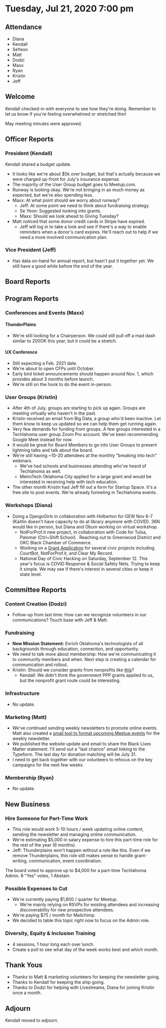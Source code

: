 # Tuesday, Jul 21, 2020 7:00 pm

## Attendance

- Diana
- Kendall
- SeYeon
- Matt
- Dodzi
- Maxx
- Ryan
- Kristin
- Jeff

## Welcome
Kendall checked-in with everyone to see how they're doing. Remember to let us know if you're feeling overwhelmed or stretched thin!

May meeting minutes were approved.

## Officer Reports

### President (Kendall)
Kendall shared a budget update.
* It looks like we're about $5k over budget, but that's actually because we were charged up-front for July's insurance expense.
* The majority of the User Group budget goes to Meetup.com. 
* Runway is looking okay. We're not bringing in as much money as expected, but we're also spending less.
* Maxx: At what point should we worry about runway? 
	* Jeff: At some point we need to think about fundraising strategy.
	* Se Yeon: Suggested looking into grants.
	* Maxx: Should we look ahead to Giving Tuesday?
* Matt noticed that some donor credit cards in Stripe have expired.
	* Jeff will log in to take a look and see if there's a way to enable reminders when a donor's card expires. He'll reach out to help if we need a more involved communication plan.

### Vice President (Jeff)
* Has data on-hand for annual report, but hasn't put it together yet. We still have a good while before the end of the year.

## Board Reports

## Program Reports

### Conferences and Events (Maxx)

#### ThunderPlains
* We're still looking for a Chairperson. We could still pull off a mad dash similar to 200OK this year, but it could be a stretch.

#### UX Conference
* Still expecting a Feb. 2021 date. 
* We're about to open CFPs until October.
* Early bird ticket announcements should happen around Nov. 1, which provides about 3 months before launch.
* We're still on the hook to do the event in-person.

### User Groups (Kristin)
* After 4th of July, groups are starting to pick up again. Groups are meeting virtually who haven't in the past. 
* Kristin received an email from Big Data, a group who'd been inactive. Let them know to keep us updated so we can help them get running again.
* Very few demands for funding from groups. A few groups interested in a Techlahoma user group Zoom Pro account. We've been recommending Google Meet instead for now. 
* It would be great for Board Members to go into User Groups to present lightning talks and talk about the board.
* We're still having ~10-20 attendees at the monthly "breaking into tech" webinars. 
	* We've had schools and businesses attending who've heard of Techlahoma as well. 
	* MetroTech Oklahoma City applied for a large grant and would be interested in receiving help with tech education.
* The other month Kristin had Jeff fill out a form for Startup Space. It's a free site to post events. We're already funneling in Techlahoma events.

### Workshops (Diana)
*  Doing a DjangoGirls in collaboration with Holberton for GEW Nov 6-7 (Kaitlin doesn't have capacity to do at library anymore with COVID). 36N would like in person, but Diana and Obum working on virtual workshop.
	* NotForProf.it new project, in collaboration with Code for Tulsa, Palomar (Ctrl+Shift School) . Reaching out to Greenwood District and OKC Black Chamber of Commerce.
	* Working on a [Grant Application](https://docs.google.com/document/d/1a9njipJ-HYLmev0myoABrZjbx_A1ub2wB9XY-qfFkew/edit) for several civic projects including CourtBot, NotForProf.it, and Clear My Record.
	* National Day of Civic Hacking on Saturday, September 12. This year's focus is COVID Response & Social Safety Nets. Trying to keep it simple. We may see if there's interest in several cities or keep it state level.


## Committee Reports

### Content Creation (Dodzi)
* Follow-up from last time: How can we recognize volunteers in our communications? Touch base with Jeff & Matt.

### Fundraising 
* **New Mission Statement:** Enrich Oklahoma's technologists of all backgrounds through education, connection, and opportunity.
* We need to talk more about membership: How we're communicating it to community members and when. Next step is creating a calendar for communication and rollout.
* Kristin: Should we consider grants from nonprofits like [this](https://www.globalgiving.org/learn/covid-19-grants)?
	* Kendall: We didn't think the government PPP grants applied to us, but the nonprofit grant route could be interesting.

### Infrastructure
* No update.

### Marketing (Matt)
* We've continued sending weekly newsletters to promote online events. Matt also created a [small tool to format upcoming Meetup events](https://techlahoma-peekahead.netlify.app/) for the weekly newsletter.
* We published the website update and email to share the Black Lives Matter statement. I'll send out a "last chance" email linking to the Typeform.  The last day for donation matching will be July 31.
* I need to get back together with our volunteers to refocus on the key campaigns for the next few weeks.

### Membership (Ryan)
* No update.

## New Business
### Hire Someone for Part-Time Work
* This role would work 5-10 hours / week updating online content, sending the newsletter and managing online communication.
* We're estimating $5,000 in salary expense to hire this part-time role for the rest of the year (6 months).
* Jeff: Thunderplains won't happen without a role like this. Even if we remove Thunderplains, this role still makes sense to handle grant-writing, communication, event coordination.

The board voted to approve up to $4,000 for a part-time Techlahoma Admin. 8 "Yes" votes, 1 Abstain.

### Possible Expenses to Cut
* We're currently paying $1,800 / quarter for Meetup. 
	* We're mainly relying on RSVPs for existing attendees and increasing discoverability for new prospective attendees.
* We're paying $75 / month for Mailchimp.
* We decided to table this topic right now to focus on the Admin role.

### Diversity, Equity & Inclusion Training
* 4 sessions, 1 hour long each over lunch. 
* Create a poll to see what day of the week works best and which month.

## Thank Yous
* Thanks to Matt & marketing volunteers for keeping the newsletter going.
* Thanks to Kendall for keeping the ship going.
* Thanks to Dodzi for helping with Livestreams, Diana for joining Kristin once a month.

## Adjourn
Kendall moved to adjourn.